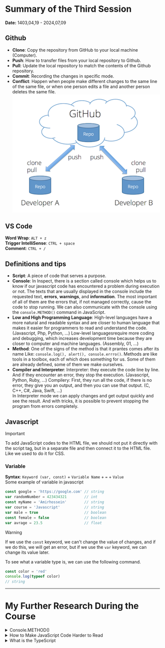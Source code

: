 # Summary of the Third Session
**Date:** 1403,04,19 - 2024,07,09

## Github
- **Clone**: Copy the repository from GitHub to your local machine (Computer).
- **Push**: How to transfer files from your local repository to Github.
- **Pull**: Update the local repository to match the contents of the Github repository.
- **Commit**: Recording the changes in specific mode.
- **Conflict**: Happen when people make different changes to the same line of the same file, or when one person edits a file and another person deletes the same file.<br>
![Image to describe](./assets/clone-push-pull-commit.png)

## VS Code
**Word Wrap**: `ALT + z`<br>
**Trigger IntelliSense**: `CTRL + space`<br>
**Comment**: `CTRL + /`<br>

## Definitions and tips
- **Script**: A piece of code that serves a purpose.
- **Console**: In Inspect, there is a section called console which helps us to know if our javascript code has encountered a problem during execution or not. The texts that are usually displayed in the console include the requested text, **errors**, **warnings**, and **information**. The most important of all of them are the errors that, if not managed correctly, cause the code to stop running. We can also communicate with the console using the `console.METHOD()` command in JavaScript.
- **Low and High Programming Language**: High-level languages ​​have a more natural and readable syntax and are closer to human language that makes it easier for programmers to read and understand the code. (Javascript, Php, Python, ...) Low-level languages ​​require more coding and debugging, which increases development time because they are closer to computer and machine languages. (Assembly, 01, ...)
- **Method**: One of the signs of the method is that it prantes comes after its name Like: `console.log(), alert(), console.errro()`. Methods are like tools in a toolbox, each of which does something for us. Some of them are already defined, some of them we make ourselves.
- **Compiler and Interpreter**: Interpreter: they execute the code line by line. And if they encounter an error, they stop the execution. (Javascript, Python, Ruby, ...) Compilery: First, they run all the code, if there is no error, they give you an output, and then you can use that output. (C, C++, C#, Java, Swift, ...)<br>
In Interpreter mode we can apply changes and get output quickly and see the result. And with tricks, it is possible to prevent stopping the program from errors completely.

## Javascript
> [!IMPORTANT]
> To add JavaScript codes to the HTML file, we should not put it directly with the script tag, but in a separate file and then connect it to the HTML file. Like we used to do it for CSS.
### Variable
**Syntax**: `Keyword (var, const)` + `Variable Name` + `=` + `Value`<br>
Some example of variable in javascript
```js
const google = 'https://google.com' // string
var randomNumber = 423434321        // int
const myName = 'Amirhossein'        // string
var course = 'Javascript'           // string
var male = true                     // boolean
const female = false                // boolean
var avrage = 23.5                   // float
```
> [!WARNING]
> If we use the `const` keyword, we can't change the value of changes, and if we do this, we will get an error, but if we use the `var` keyword, we can change its value later.

To see what a variable type is, we can use the following command.
```js
const color = 'red'
console.log(typeof color)
// string
```
---

# My Further Research During the Course

<details><summary>Console.METHOD()</summary>
  
```js
// Clear
console.clear()

// Print
console.log('log')
console.info('info')
console.warn('warn')
console.error('error')
console.debug('debug')
//----------
console.group()
console.groupCollapsed()
console.groupEnd()
console.groupEnd()

// Count
console.count()
console.countReset()

// If
console.assert()

// Tree
console.dir()
console.dirxml()

// Table
console.table(["apples", "oranges", "bananas"]);

// Time
console.time('lol')
console.timeLog('lol')
console.timeStamp('lol') 
console.timeEnd('lol')

// Trace
console.trace()

// ?
console.profile()
console.profileEnd()
// %o %O %s %i , ...
// Styled output use %c
```

</details>

<details><summary>How to Make JavaScript Code Harder to Read</summary>

1. Obfuscate the javascript code
    - change the variable name
2. Server Side Rendering
    - sensitive code -> server side
    - sensitive information -> server side
3. Javascript minification
    - removing unnecessary characters
4. Disabling the right mouse click


</details>

<details><summary>What is the TypeScript</summary>

A superset is a language that includes all of the features of another language, as well as additional features. For example, Kotlin is a superset of Java, C++ is (mostly) a superset of C.

TypeScript is referred to as an Object-oriented programming language; on the other hand, JavaScript is a prototype-based language.

Prototype-based programming is a style of object-oriented programming in which classes are not explicitly defined, but rather derived by adding properties and methods to an instance of another class or, less frequently, adding them to an empty object.

TypeScript offers static types mean variables, objects, and functions, whereas JavaScript doesn't require the explicit declaration of the variables before they're used

</details>